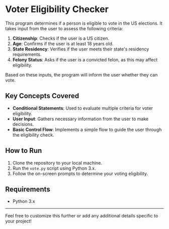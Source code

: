 # Voter Eligibility Checker

This program determines if a person is eligible to vote in the US elections. It takes input from the user to assess the following criteria:

1. **Citizenship**: Checks if the user is a US citizen.
2. **Age**: Confirms if the user is at least 18 years old.
3. **State Residency**: Verifies if the user meets their state's residency requirements.
4. **Felony Status**: Asks if the user is a convicted felon, as this may affect eligibility.

Based on these inputs, the program will inform the user whether they can vote.

## Key Concepts Covered

- **Conditional Statements**: Used to evaluate multiple criteria for voter eligibility.
- **User Input**: Gathers necessary information from the user to make decisions.
- **Basic Control Flow**: Implements a simple flow to guide the user through the eligibility check. 

## How to Run

1. Clone the repository to your local machine.
2. Run the `vote.py` script using Python 3.x.
3. Follow the on-screen prompts to determine your voting eligibility.

## Requirements

- Python 3.x

---

Feel free to customize this further or add any additional details specific to your project!
